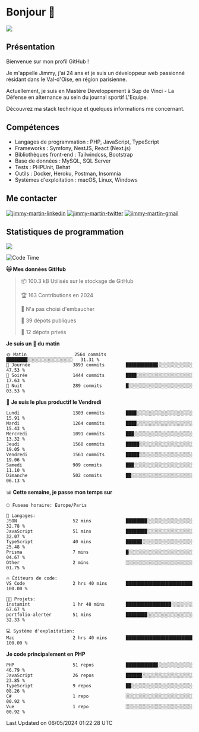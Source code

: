 # Bonjour 👋

![](https://komarev.com/ghpvc/?username=jimmy-martin&color=1a1b27)

## Présentation

Bienvenue sur mon profil GitHub !

Je m'appelle Jimmy, j'ai 24 ans et je suis un développeur web passionné résidant dans le Val-d'Oise, en région parisienne.

Actuellement, je suis en Mastère Développement à Sup de Vinci - La Défense en alternance au sein du journal sportif L'Equipe.

Découvrez ma stack technique et quelques informations me concernant.

## Compétences

- Langages de programmation : PHP, JavaScript, TypeScript
- Frameworks : Symfony, NestJS, React (Next.js)
- Bibliothèques front-end : Tailwindcss, Bootstrap
- Base de données : MySQL, SQL Server
- Tests : PHPUnit, Behat
- Outils : Docker, Heroku, Postman, Insomnia
- Systèmes d'exploitation : macOS, Linux, Windows

## Me contacter

<p>
<a href="https://www.linkedin.com/in/jimmy-martin-dev/" target="_blank"><img align="center" src="https://img.shields.io/badge/-LinkedIn-0077B5?style=for-the-badge&logo=Linkedin&logoColor=white" alt="jimmy-martin-linkedin"/></a>
<a href="https://twitter.com/jimmydev_" target="_blank"><img align="center" src="https://img.shields.io/badge/-Twitter-1DA1F2?style=for-the-badge&logo=Twitter&logoColor=white" alt="jimmy-martin-twitter"/></a>
<a href="mailto:jimmy.martin952@gmail.com" target="_blank"><img align="center" src="https://img.shields.io/badge/gmail-D14836?style=for-the-badge&logo=gmail&logoColor=white" alt="jimmy-martin-gmail"/></a>
</p>

## Statistiques de programmation

<a href="https://github-readme-stats.vercel.app/api/top-langs/?username=jimmy-martin&layout=compact">
  <img align="center" src="https://github-readme-stats.vercel.app/api/top-langs/?username=jimmy-martin&layout=compact"/>
</a>

<!--START_SECTION:waka-->
![Code Time](http://img.shields.io/badge/Code%20Time-2%2C005%20hrs%2014%20mins-blue)

**🐱 Mes données GitHub** 

> 📦 100.3 kB Utilisés sur le stockage de GitHub 
 > 
> 🏆 163 Contributions en 2024
 > 
> 🚫 N'a pas choisi d'embaucher
 > 
> 📜 39 dépots publiques 
 > 
> 🔑 12 dépots privés 
 > 
**Je suis un 🐤 du matin** 

```text
🌞 Matin                  2564 commits        ████████░░░░░░░░░░░░░░░░░   31.31 % 
🌆 Journée                3893 commits        ████████████░░░░░░░░░░░░░   47.53 % 
🌃 Soirée                 1444 commits        ████░░░░░░░░░░░░░░░░░░░░░   17.63 % 
🌙 Nuit                   289 commits         █░░░░░░░░░░░░░░░░░░░░░░░░   03.53 % 
```
📅 **Je suis le plus productif le Vendredi** 

```text
Lundi                    1303 commits        ████░░░░░░░░░░░░░░░░░░░░░   15.91 % 
Mardi                    1264 commits        ████░░░░░░░░░░░░░░░░░░░░░   15.43 % 
Mercredi                 1091 commits        ███░░░░░░░░░░░░░░░░░░░░░░   13.32 % 
Jeudi                    1560 commits        █████░░░░░░░░░░░░░░░░░░░░   19.05 % 
Vendredi                 1561 commits        █████░░░░░░░░░░░░░░░░░░░░   19.06 % 
Samedi                   909 commits         ███░░░░░░░░░░░░░░░░░░░░░░   11.10 % 
Dimanche                 502 commits         ██░░░░░░░░░░░░░░░░░░░░░░░   06.13 % 
```


📊 **Cette semaine, je passe mon temps sur** 

```text
🕑︎ Fuseau horaire: Europe/Paris

💬 Langages: 
JSON                     52 mins             ████████░░░░░░░░░░░░░░░░░   32.78 % 
JavaScript               51 mins             ████████░░░░░░░░░░░░░░░░░   32.07 % 
TypeScript               40 mins             ██████░░░░░░░░░░░░░░░░░░░   25.48 % 
Prisma                   7 mins              █░░░░░░░░░░░░░░░░░░░░░░░░   04.67 % 
Other                    2 mins              ░░░░░░░░░░░░░░░░░░░░░░░░░   01.75 % 

🔥 Éditeurs de code: 
VS Code                  2 hrs 40 mins       █████████████████████████   100.00 % 

🐱‍💻 Projets: 
instamint                1 hr 48 mins        █████████████████░░░░░░░░   67.67 % 
portfolio-alerter        51 mins             ████████░░░░░░░░░░░░░░░░░   32.33 % 

💻 Système d'exploitation: 
Mac                      2 hrs 40 mins       █████████████████████████   100.00 % 
```

**Je code principalement en PHP** 

```text
PHP                      51 repos            ████████████░░░░░░░░░░░░░   46.79 % 
JavaScript               26 repos            ██████░░░░░░░░░░░░░░░░░░░   23.85 % 
TypeScript               9 repos             ██░░░░░░░░░░░░░░░░░░░░░░░   08.26 % 
C#                       1 repo              ░░░░░░░░░░░░░░░░░░░░░░░░░   00.92 % 
Vue                      1 repo              ░░░░░░░░░░░░░░░░░░░░░░░░░   00.92 % 
```




 Last Updated on 06/05/2024 01:22:28 UTC
<!--END_SECTION:waka-->


